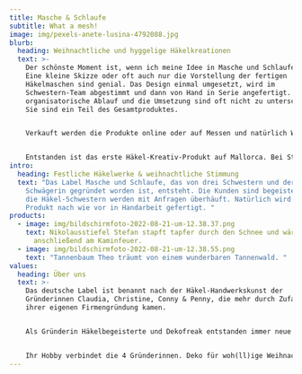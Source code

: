 ```yaml
---
title: Masche & Schlaufe
subtitle: What a mesh!
image: img/pexels-anete-lusina-4792088.jpg
blurb:
  heading: Weihnachtliche und hyggelige Häkelkreationen
  text: >-
    Der schönste Moment ist, wenn ich meine Idee in Masche und Schlaufe umsetze.
    Eine kleine Skizze oder oft auch nur die Vorstellung der fertigen
    Häkelmaschen sind genial. Das Design einmal umgesetzt, wird im
    Schwestern-Team abgestimmt und dann von Hand in Serie angefertigt. Der
    organisatorische Ablauf und die Umsetzung sind oft nicht zu unterschätzen.
    Sie sind ein Teil des Gesamtproduktes.


    Verkauft werden die Produkte online oder auf Messen und natürlich Weihnachtsmärkten.


    Entstanden ist das erste Häkel-Kreativ-Produkt auf Mallorca. Bei Starkregen und glitzernder Beleuchtung in der Avenida wollten wir die Glitzersterne in Häkeloptik umsetzen. 
intro:
  heading: Festliche Häkelwerke & weihnachtliche Stimmung
  text: "Das Label Masche und Schlaufe, das von drei Schwestern und deren
    Schwägerin gegründet worden ist, entsteht. Die Kunden sind begeistert und
    die Häkel-Schwestern werden mit Anfragen überhäuft. Natürlich wird jedes
    Produkt nach wie vor in Handarbeit gefertigt. "
products:
  - image: img/bildschirmfoto-2022-08-21-um-12.38.37.png
    text: Nikolausstiefel Stefan stapft tapfer durch den Schnee und wärmt sich
      anschließend am Kaminfeuer.
  - image: img/bildschirmfoto-2022-08-21-um-12.38.55.png
    text: "Tannenbaum Theo träumt von einem wunderbaren Tannenwald. "
values:
  heading: Über uns
  text: >-
    Das deutsche Label ist benannt nach der Häkel-Handwerkskunst der
    Gründerinnen Claudia, Christine, Conny & Penny, die mehr durch Zufall zu
    ihrer eigenen Firmengründung kamen. 


    Als Gründerin Häkelbegeisterte und Dekofreak entstanden immer neue Ideen Weihnachtsartikel in Wolle zu präsentieren. Die winterliche Jahreszeit hat speziell als Dorfkind eine ganz besondere Faszination. Sie dient als Inspiration für die holde Häkelkunst.


    Ihr Hobby verbindet die 4 Gründerinnen. Deko für woh(ll)ige Weihnachten war schon immer ihre Leidenschaft. Doch diese Leidenschaft sollte auch nachhaltig sein. Mit Häkelgarn und Wolle lassen sich doch wahre Kunstwerke kreieren, so die Idee des Quartetts. Und Weihnachtskugeln lassen sich doch auch perfekt in Garn an den Tannenbaum hängen.
---
```

